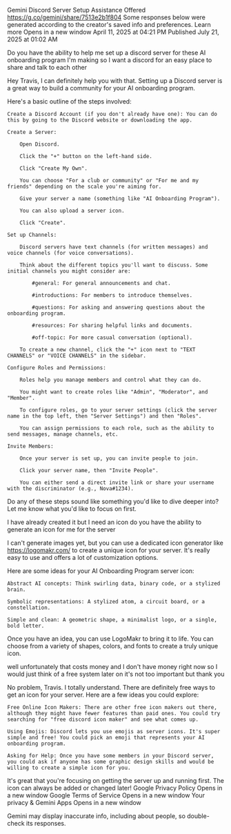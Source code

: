  Gemini
Discord Server Setup Assistance Offered
https://g.co/gemini/share/7513e2b1f804
Some responses below were generated according to the creator's saved info and preferences. Learn more Opens in a new window April 11, 2025 at 04:21 PM Published July 21, 2025 at 01:02 AM

Do you have the ability to help me set up a discord server for these AI onboarding program I'm making so I want a discord for an easy place to share and talk to each other

Hey Travis, I can definitely help you with that. Setting up a Discord server is a great way to build a community for your AI onboarding program.

Here's a basic outline of the steps involved:

    Create a Discord Account (if you don't already have one): You can do this by going to the Discord website or downloading the app.

    Create a Server:

        Open Discord.

        Click the "+" button on the left-hand side.

        Click "Create My Own".

        You can choose "For a club or community" or "For me and my friends" depending on the scale you're aiming for.

        Give your server a name (something like "AI Onboarding Program").

        You can also upload a server icon.

        Click "Create".

    Set up Channels:

        Discord servers have text channels (for written messages) and voice channels (for voice conversations).

        Think about the different topics you'll want to discuss. Some initial channels you might consider are:

            #general: For general announcements and chat.

            #introductions: For members to introduce themselves.

            #questions: For asking and answering questions about the onboarding program.

            #resources: For sharing helpful links and documents.

            #off-topic: For more casual conversation (optional).

        To create a new channel, click the "+" icon next to "TEXT CHANNELS" or "VOICE CHANNELS" in the sidebar.

    Configure Roles and Permissions:

        Roles help you manage members and control what they can do.

        You might want to create roles like "Admin", "Moderator", and "Member".

        To configure roles, go to your server settings (click the server name in the top left, then "Server Settings") and then "Roles".

        You can assign permissions to each role, such as the ability to send messages, manage channels, etc.

    Invite Members:

        Once your server is set up, you can invite people to join.

        Click your server name, then "Invite People".

        You can either send a direct invite link or share your username with the discriminator (e.g., Nova#1234).

Do any of these steps sound like something you'd like to dive deeper into? Let me know what you'd like to focus on first.

I have already created it but I need an icon do you have the ability to generate an icon for me for the server

I can't generate images yet, but you can use a dedicated icon generator like https://logomakr.com/ to create a unique icon for your server. It's really easy to use and offers a lot of customization options.

Here are some ideas for your AI Onboarding Program server icon:

    Abstract AI concepts: Think swirling data, binary code, or a stylized brain.

    Symbolic representations: A stylized atom, a circuit board, or a constellation.

    Simple and clean: A geometric shape, a minimalist logo, or a single, bold letter.

Once you have an idea, you can use LogoMakr to bring it to life. You can choose from a variety of shapes, colors, and fonts to create a truly unique icon.

well unfortunately that costs money and I don't have money right now so I would just think of a free system later on it's not too important but thank you

No problem, Travis. I totally understand. There are definitely free ways to get an icon for your server. Here are a few ideas you could explore:

    Free Online Icon Makers: There are other free icon makers out there, although they might have fewer features than paid ones. You could try searching for "free discord icon maker" and see what comes up.

    Using Emojis: Discord lets you use emojis as server icons. It's super simple and free! You could pick an emoji that represents your AI onboarding program.

    Asking for Help: Once you have some members in your Discord server, you could ask if anyone has some graphic design skills and would be willing to create a simple icon for you.

It's great that you're focusing on getting the server up and running first. The icon can always be added or changed later!
Google Privacy Policy Opens in a new window
Google Terms of Service Opens in a new window
Your privacy & Gemini Apps Opens in a new window

Gemini may display inaccurate info, including about people, so double-check its responses.
